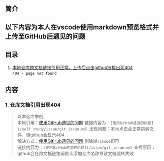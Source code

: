 ## 简介  
以下内容为本人在vscode使用markdown预览格式并上传至GitHub后遇见的问题  
---
## 目录
1. [本地仓库跨文档链接引用正常，上传后点击github链接出现404](#1-仓库文档引用出现404)  
```404 - page not found```

## 内容
### 1. 仓库文档引用出现404
> 以本仓库举例  
> 本地引用：[使用GitHub遇见的问题](/self_study/issue/git_issue.md) 
> 链接内容为：```[使用GitHub遇见的问题](/self_study/issue/git_issue.md)``` 
> 出现问题：本地点击会正常跳转文件，但github会显示404  
> 解决方式：[使用GitHub遇见的问题](/issue/git_issue.md) 删除掉`/issue`即可  
> 链接内容为：```[使用GitHub遇见的问题](/issue/git_issue.md)```
> 查找原因：github会在跨文档链接前默认添加仓库名称导致文档跳转失败